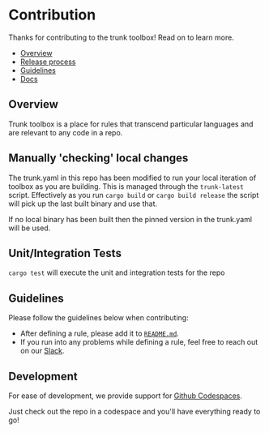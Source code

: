 # Contribution

Thanks for contributing to the trunk toolbox! Read on to learn more.

- [Overview](#overview)
- [Release process](#releases)
- [Guidelines](#guidelines)
- [Docs](https://docs.trunk.io)

## Overview

Trunk toolbox is a place for rules that transcend particular languages and are relevant to any code in a repo.

## Manually 'checking' local changes

The trunk.yaml in this repo has been modified to run your local iteration of toolbox as you are building. This is managed through the `trunk-latest` script. Effectively as you run `cargo build` or `cargo build release` the script will pick up the last built binary and use that.

If no local binary has been built then the pinned version in the trunk.yaml will be used.

## Unit/Integration Tests

`cargo test` will execute the unit and integration tests for the repo

## Guidelines

Please follow the guidelines below when contributing:

- After defining a rule, please add it to [`README.md`](README.md).
- If you run into any problems while defining a rule, feel free to reach out on our
  [Slack](https://slack.trunk.io/).

## Development

For ease of development, we provide support for
[Github Codespaces](https://github.com/features/codespaces).

Just check out the repo in a codespace and you'll have everything ready to go!
